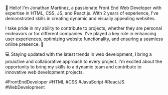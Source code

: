 
👋 Hello! I'm Jonathan Martínez, a passionate Front End Web Developer with expertise in HTML, CSS, JS, and React.js. With 2 years of experience, I've demonstrated skills in creating dynamic and visually appealing websites.

I take pride in my ability to contribute to projects, whether they are personal endeavors or for different companies. I've played a key role in enhancing user experiences, optimizing website functionality, and ensuring a seamless online presence. 🚀

💻 Staying updated with the latest trends in web development, I bring a proactive and collaborative approach to every project. I'm excited about the opportunity to bring my skills to a dynamic team and contribute to innovative web development projects.

#FrontEndDeveloper #HTML #CSS #JavaScript #ReactJS #WebDevelopment

